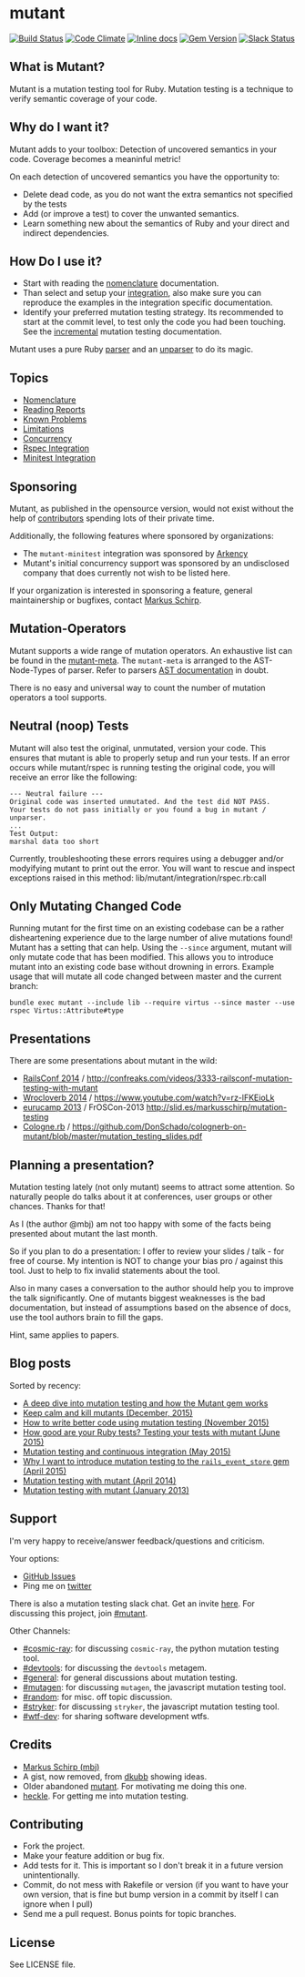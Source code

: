 mutant
======

[![Build Status](https://circleci.com/gh/mbj/mutant.svg?style=shield&circle-token=1afd77e8f0f9d0a11fd8f15f5d7b10270f4665e2)](https://circleci.com/gh/mbj/mutant/tree/master)
[![Code Climate](https://codeclimate.com/github/mbj/mutant.svg)](https://codeclimate.com/github/mbj/mutant)
[![Inline docs](http://inch-ci.org/github/mbj/mutant.svg)](http://inch-ci.org/github/mbj/mutant)
[![Gem Version](https://img.shields.io/gem/v/mutant.svg)](https://rubygems.org/gems/mutant)
[![Slack Status](https://mutation-testing-slack.herokuapp.com/badge.svg)](https://mutation-testing.slack.com/messages/mutant)

## What is Mutant?

Mutant is a mutation testing tool for Ruby. Mutation testing is a technique to verify semantic coverage of your code.

## Why do I want it?

Mutant adds to your toolbox: Detection of uncovered semantics in your code.
Coverage becomes a meaninful metric!

On each detection of uncovered semantics you have the opportunity to:

* Delete dead code, as you do not want the extra semantics not specified by the tests
* Add (or improve a test) to cover the unwanted semantics.
* Learn something new about the semantics of Ruby and your direct and indirect dependencies.

## How Do I use it?

* Start with reading the [nomenclature](/docs/nomenclature.md) documentation.
* Than select and setup your [integration](/docs/nomenclature.md#interation), also make sure
  you can reproduce the examples in the integration specific documentation.
* Identify your preferred mutation testing strategy. Its recommended to start at the commit level,
  to test only the code you had been touching. See the [incremental](#only-mutating-changed-code)
  mutation testing documentation.

Mutant uses a pure Ruby [parser](https://github.com/whitequark/parser) and an [unparser](https://github.com/mbj/unparser)
to do its magic.

Topics
------

* [Nomenclature](/docs/nomenclature.md)
* [Reading Reports](/docs/reading-reports.md)
* [Known Problems](/docs/known-problems.md)
* [Limitations](/docs/limitations.md)
* [Concurrency](/docs/concurrency.md)
* [Rspec Integration](/docs/mutant-rspec.md)
* [Minitest Integration](/docs/mutant-minitest.md)

Sponsoring
----------

Mutant, as published in the opensource version, would not exist without the help
of [contributors](https://github.com/mbj/mutant/graphs/contributors) spending lots
of their private time.

Additionally, the following features where sponsored by organizations:

* The `mutant-minitest` integration was sponsored by [Arkency](https://arkency.com/)
* Mutant's initial concurrency support was sponsored by an undisclosed company that does
  currently not wish to be listed here.

If your organization is interested in sponsoring a feature, general maintainership or bugfixes, contact
[Markus Schirp](mailto:mbj@schirp-dso.com).

Mutation-Operators
------------------

Mutant supports a wide range of mutation operators. An exhaustive list can be found in the [mutant-meta](https://github.com/mbj/mutant/tree/master/meta).
The `mutant-meta` is arranged to the AST-Node-Types of parser. Refer to parsers [AST documentation](https://github.com/whitequark/parser/blob/master/doc/AST_FORMAT.md) in doubt.

There is no easy and universal way to count the number of mutation operators a tool supports.

Neutral (noop) Tests
--------------------

Mutant will also test the original, unmutated, version your code. This ensures that mutant is able to properly setup and run your tests.
If an error occurs while mutant/rspec is running testing the original code, you will receive an error like the following:
```
--- Neutral failure ---
Original code was inserted unmutated. And the test did NOT PASS.
Your tests do not pass initially or you found a bug in mutant / unparser.
...
Test Output:
marshal data too short
```
Currently, troubleshooting these errors requires using a debugger and/or modyifying mutant to print out the error. You will want to rescue and inspect exceptions raised in this method: lib/mutant/integration/rspec.rb:call

Only Mutating Changed Code
--------------------------

Running mutant for the first time on an existing codebase can be a rather disheartening experience due to the large number of alive mutations found! Mutant has a setting that can help. Using the `--since` argument, mutant will only mutate code that has been modified. This allows you to introduce mutant into an existing code base without drowning in errors. Example usage that will mutate all code changed between master and the current branch:

```
bundle exec mutant --include lib --require virtus --since master --use rspec Virtus::Attribute#type
```

Presentations
-------------

There are some presentations about mutant in the wild:

* [RailsConf 2014](http://railsconf.com/) / http://confreaks.com/videos/3333-railsconf-mutation-testing-with-mutant
* [Wrocloverb 2014](http://wrocloverb.com/) / https://www.youtube.com/watch?v=rz-lFKEioLk
* [eurucamp 2013](http://2013.eurucamp.org/) / FrOSCon-2013 http://slid.es/markusschirp/mutation-testing
* [Cologne.rb](http://www.colognerb.de/topics/mutation-testing-mit-mutant) / https://github.com/DonSchado/colognerb-on-mutant/blob/master/mutation_testing_slides.pdf

Planning a presentation?
------------------------

Mutation testing lately (not only mutant) seems to attract some attention. So naturally
people do talks about it at conferences, user groups or other chances. Thanks for that!

As I (the author @mbj) am not too happy with some of the facts being presented about
mutant the last month.

So if you plan to do a presentation: I offer to review your slides / talk - for free of course.
My intention is NOT to change your bias pro / against this tool. Just to help to fix
invalid statements about the tool.

Also in many cases a conversation to the author should help you to improve the talk
significantly. One of mutants biggest weaknesses is the bad documentation, but instead of
assumptions based on the absence of docs, use the tool authors brain to fill the gaps.

Hint, same applies to papers.

Blog posts
----------

Sorted by recency:

* [A deep dive into mutation testing and how the Mutant gem works][troessner]
* [Keep calm and kill mutants (December, 2015)][itransition]
* [How to write better code using mutation testing (November 2015)][blockscore]
* [How good are your Ruby tests? Testing your tests with mutant (June 2015)][arkency1]
* [Mutation testing and continuous integration (May 2015)][arkency2]
* [Why I want to introduce mutation testing to the `rails_event_store` gem (April 2015)][arkency3]
* [Mutation testing with mutant (April 2014)][sitepoint]
* [Mutation testing with mutant (January 2013)][solnic]

[troessner]: https://troessner.svbtle.com/kill-all-the-mutants-a-deep-dive-into-mutation-testing-and-how-the-mutant-gem-works
[itransition]: https://github.com/maksar/mentat
[blockscore]: https://blog.blockscore.com/how-to-write-better-code-using-mutation-testing/
[sitepoint]: http://www.sitepoint.com/mutation-testing-mutant/
[arkency1]: http://blog.arkency.com/2015/06/how-good-are-your-ruby-tests-testing-your-tests-with-mutant/
[arkency2]: http://blog.arkency.com/2015/05/mutation-testing-and-continuous-integration/
[arkency3]: http://blog.arkency.com/2015/04/why-i-want-to-introduce-mutation-testing-to-the-rails-event-store-gem/
[solnic]: http://solnic.eu/2013/01/23/mutation-testing-with-mutant.html

Support
-------

I'm very happy to receive/answer feedback/questions and criticism.

Your options:

* [GitHub Issues](https://github.com/mbj/mutant/issues)
* Ping me on [twitter](https://twitter.com/_m_b_j_)

There is also a mutation testing slack chat. Get an invite [here](https://mutation-testing-slack.herokuapp.com).
For discussing this project, join [#mutant](https://mutation-testing.slack.com/messages/#mutant).

Other Channels:

- [#cosmic-ray](https://mutation-testing.slack.com/messages/cosmic-ray): for discussing `cosmic-ray`, the python mutation testing tool.
- [#devtools](https://mutation-testing.slack.com/messages/devtools): for discussing the `devtools` metagem.
- [#general](https://mutation-testing.slack.com/messages/general): for general discussions about mutation testing.
- [#mutagen](https://mutation-testing.slack.com/messages/mutagen): for discussing `mutagen`, the javascript mutation testing tool.
- [#random](https://mutation-testing.slack.com/messages/random): for misc. off topic discussion.
- [#stryker](https://mutation-testing.slack.com/messages/stryker): for discussing `stryker`, the javascript mutation testing tool.
- [#wtf-dev](https://mutation-testing.slack.com/messages/wtf-dev): for sharing software development wtfs.


Credits
-------

* [Markus Schirp (mbj)](https://github.com/mbj)
* A gist, now removed, from [dkubb](https://github.com/dkubb) showing ideas.
* Older abandoned [mutant](https://github.com/txus/mutant). For motivating me doing this one.
* [heckle](https://github.com/seattlerb/heckle). For getting me into mutation testing.

Contributing
-------------

* Fork the project.
* Make your feature addition or bug fix.
* Add tests for it. This is important so I don't break it in a
  future version unintentionally.
* Commit, do not mess with Rakefile or version
  (if you want to have your own version, that is fine but bump version in a commit by itself I can ignore when I pull)
* Send me a pull request. Bonus points for topic branches.

License
-------

See LICENSE file.
